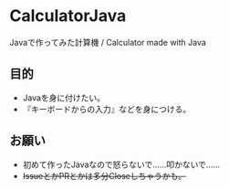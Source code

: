 # CalculatorJava
Javaで作ってみた計算機 / Calculator made with Java

## 目的
 - Javaを身に付けたい。
 - 『キーボードからの入力』などを身につける。

## お願い
 - 初めて作ったJavaなので怒らないで……叩かないで……
 - ~~IssueとかPRとかは多分Closeしちゃうかも。~~
